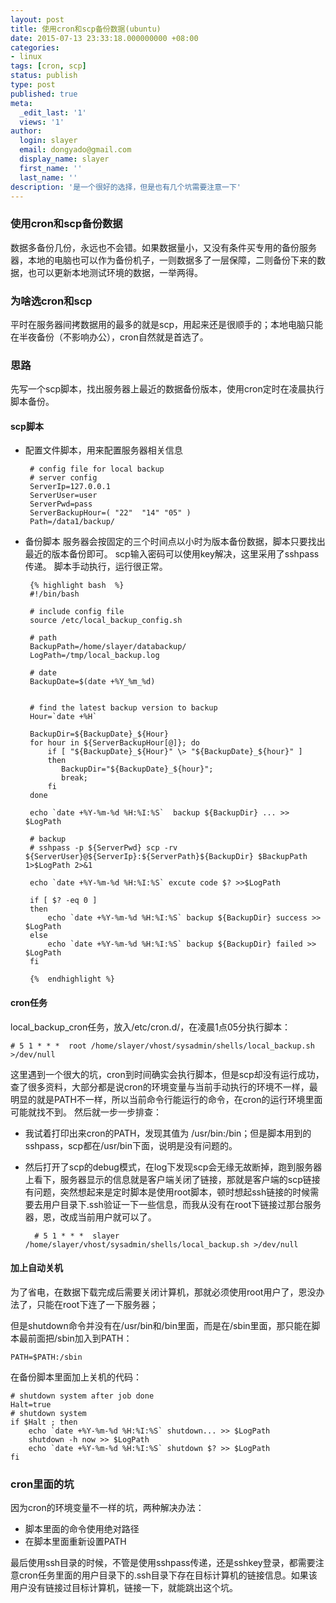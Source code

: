 ```yaml
---
layout: post
title: 使用cron和scp备份数据(ubuntu)
date: 2015-07-13 23:33:18.000000000 +08:00
categories:
- linux
tags: [cron, scp]
status: publish
type: post
published: true
meta:
  _edit_last: '1'
  views: '1'
author:
  login: slayer
  email: dongyado@gmail.com
  display_name: slayer
  first_name: ''
  last_name: ''
description: '是一个很好的选择，但是也有几个坑需要注意一下'
---
```


<!-- more -->
### 使用cron和scp备份数据

数据多备份几份，永远也不会错。如果数据量小，又没有条件买专用的备份服务器，本地的电脑也可以作为备份机子，一则数据多了一层保障，二则备份下来的数据，也可以更新本地测试环境的数据，一举两得。

### 为啥选cron和scp
平时在服务器间拷数据用的最多的就是scp，用起来还是很顺手的；本地电脑只能在半夜备份（不影响办公），cron自然就是首选了。

### 思路
先写一个scp脚本，找出服务器上最近的数据备份版本，使用cron定时在凌晨执行脚本备份。
#### scp脚本
*  配置文件脚本，用来配置服务器相关信息
	
		# config file for local backup 
		# server config
		ServerIp=127.0.0.1
		ServerUser=user
		ServerPwd=pass
		ServerBackupHour=( "22"  "14" "05" )
		Path=/data1/backup/
	
*  备份脚本
	服务器会按固定的三个时间点以小时为版本备份数据，脚本只要找出最近的版本备份即可。
	scp输入密码可以使用key解决，这里采用了sshpass传递。
	脚本手动执行，运行很正常。

        {% highlight bash  %}
		#!/bin/bash

		# include config file
		source /etc/local_backup_config.sh 

		# path
		BackupPath=/home/slayer/databackup/
		LogPath=/tmp/local_backup.log

		# date
		BackupDate=$(date +%Y_%m_%d)
		

		# find the latest backup version to backup
		Hour=`date +%H`

		BackupDir=${BackupDate}_${Hour}
		for hour in ${ServerBackupHour[@]}; do
		    if [ "${BackupDate}_${Hour}" \> "${BackupDate}_${hour}" ]
		    then
		       BackupDir="${BackupDate}_${hour}";
		       break;
		    fi
		done

		echo `date +%Y-%m-%d %H:%I:%S`  backup ${BackupDir} ... >> $LogPath

		# backup
		# sshpass -p ${ServerPwd} scp -rv ${ServerUser}@${ServerIp}:${ServerPath}${BackupDir} $BackupPath 1>$LogPath 2>&1 

		echo `date +%Y-%m-%d %H:%I:%S` excute code $? >>$LogPath

		if [ $? -eq 0 ]
		then
		    echo `date +%Y-%m-%d %H:%I:%S` backup ${BackupDir} success >> $LogPath
		else 
		    echo `date +%Y-%m-%d %H:%I:%S` backup ${BackupDir} failed >> $LogPath
		fi
		
        {%  endhighlight %}

#### cron任务
local_backup_cron任务，放入/etc/cron.d/，在凌晨1点05分执行脚本：
	
	# 5 1 * * *  root /home/slayer/vhost/sysadmin/shells/local_backup.sh >/dev/null

这里遇到一个很大的坑，cron到时间确实会执行脚本，但是scp却没有运行成功，查了很多资料，大部分都是说cron的环境变量与当前手动执行的环境不一样，最明显的就是PATH不一样，所以当前命令行能运行的命令，在cron的运行环境里面可能就找不到。
然后就一步一步排查：
* 我试着打印出来cron的PATH，发现其值为 /usr/bin:/bin；但是脚本用到的sshpass，scp都在/usr/bin下面，说明是没有问题的。

* 然后打开了scp的debug模式，在log下发现scp会无缘无故断掉，跑到服务器上看下，服务器显示的信息就是客户端关闭了链接，那就是客户端的scp链接有问题，突然想起来是定时脚本是使用root脚本，顿时想起ssh链接的时候需要去用户目录下.ssh验证一下一些信息，而我从没有在root下链接过那台服务器，恩，改成当前用户就可以了。

		# 5 1 * * *  slayer /home/slayer/vhost/sysadmin/shells/local_backup.sh >/dev/null

#### 加上自动关机
为了省电，在数据下载完成后需要关闭计算机，那就必须使用root用户了，恩没办法了，只能在root下连了一下服务器；

但是shutdown命令并没有在/usr/bin和/bin里面，而是在/sbin里面，那只能在脚本最前面把/sbin加入到PATH：

	PATH=$PATH:/sbin

在备份脚本里面加上关机的代码：

	# shutdown system after job done
	Halt=true
	# shutdown system
	if $Halt ; then
	    echo `date +%Y-%m-%d %H:%I:%S` shutdown... >> $LogPath
	    shutdown -h now >> $LogPath
	    echo `date +%Y-%m-%d %H:%I:%S` shutdown $? >> $LogPath
	fi

### cron里面的坑

因为cron的环境变量不一样的坑，两种解决办法：
* 脚本里面的命令使用绝对路径
* 在脚本里面重新设置PATH

最后使用ssh目录的时候，不管是使用sshpass传递，还是sshkey登录，都需要注意cron任务里面的用户目录下的.ssh目录下存在目标计算机的链接信息。如果该用户没有链接过目标计算机，链接一下，就能跳出这个坑。



